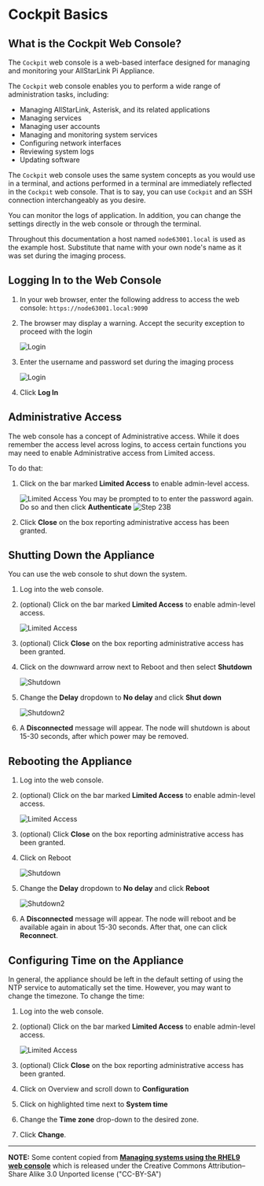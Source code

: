 # Cockpit Basics

## What is the Cockpit Web Console?
The `Cockpit` web console is a web-based interface designed for managing and monitoring your AllStarLink Pi Appliance.

The `Cockpit` web console enables you to perform a wide range of administration tasks, including:

* Managing AllStarLink, Asterisk, and its related applications
* Managing services
* Managing user accounts
* Managing and monitoring system services
* Configuring network interfaces
* Reviewing system logs
* Updating software  

The `Cockpit` web console uses the same system concepts as you would use in a terminal, and actions performed in a terminal are immediately reflected in the `Cockpit` web console. That is to say, you can use `Cockpit` and an SSH connection interchangeably as you desire.

You can monitor the logs of application. In addition, you can change the settings directly in the web console or through the terminal. 

Throughout this documentation a host named `node63001.local` is used as the example host. Substitute that name with your own node's name as it was set during the imaging process.

## Logging In to the Web Console
1. In your web browser, enter the following address to access the web console: `https://node63001.local:9090`

2. The browser may display a warning. Accept the security exception to proceed with the login

    ![Login](../user-guide/img/step-20.png)

3. Enter the username and password set during the imaging process

    ![Login](../user-guide/img/step-22.png)

4. Click **Log In**

## Administrative Access
The web console has a concept of Administrative access. While it does remember the access level across logins, to access certain functions you may need to enable Administrative access from Limited access.

To do that:

1. Click on the bar marked **Limited Access** to enable admin-level access.

    ![Limited Access](img/limited_access-1.png)
    You may be prompted to to enter the password again. Do so and then click **Authenticate**
    ![Step 23B](img/limited_access-2.png)

2. Click **Close** on the box reporting administrative access has been granted.

## Shutting Down the Appliance
You can use the web console to shut down the system.

1.  Log into the web console.

2. (optional) Click on the bar marked **Limited Access** to enable admin-level access.

    ![Limited Access](img/limited_access-1.png)

3. (optional) Click **Close** on the box reporting administrative access has been granted.

4. Click on the downward arrow next to Reboot and then select **Shutdown**

    ![Shutdown](img/cockpit_shutdown.png)

5. Change the __Delay__ dropdown to **No delay** and click **Shut down**

    ![Shutdown2](img/cockpit_shutdown2.png)

6. A **Disconnected** message will appear. The node will shutdown is about 15-30 seconds, after which power may be removed.

## Rebooting the Appliance
1. Log into the web console.

2. (optional) Click on the bar marked **Limited Access** to enable admin-level access.

    ![Limited Access](img/limited_access-1.png)

3. (optional) Click **Close** on the box reporting administrative access has been granted.

4. Click on Reboot

    ![Shutdown](img/cockpit_reboot.png)

5. Change the __Delay__ dropdown to **No delay** and click **Reboot**

    ![Shutdown2](img/cockpit_reboot2.png)

6. A **Disconnected** message will appear. The node will reboot and be available again in about 15-30 seconds. After that, one can click **Reconnect**.

## Configuring Time on the Appliance
In general, the appliance should be left in the default setting of using the NTP service to automatically set the time. However, you may want to change the timezone. To change the time:

1. Log into the web console.

2. (optional) Click on the bar marked **Limited Access** to enable admin-level access.

    ![Limited Access](img/limited_access-1.png)

3. (optional) Click **Close** on the box reporting administrative access has been granted.

4. Click on Overview and scroll down to **Configuration**

5. Click on highlighted time next to **System time**

6. Change the **Time zone** drop-down to the desired zone.

7. Click **Change**.
___
**NOTE:** Some content copied from 
[__Managing systems using the RHEL9 web console__](https://access.redhat.com/documentation/en-us/red_hat_enterprise_linux/9/html/managing_systems_using_the_rhel_9_web_console/index) which is released under the Creative Commons Attribution–Share Alike 3.0 Unported license ("CC-BY-SA")
